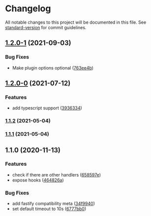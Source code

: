 # Changelog

All notable changes to this project will be documented in this file. See [standard-version](https://github.com/conventional-changelog/standard-version) for commit guidelines.

## [1.2.0-1](https://github.com/dnlup/fastify-traps/compare/v1.2.0-0...v1.2.0-1) (2021-09-03)


### Bug Fixes

* Make plugin options optional ([763ee4b](https://github.com/dnlup/fastify-traps/commit/763ee4bb5295607942e409ed9e52b8c32329f9d0))

## [1.2.0-0](https://github.com/dnlup/fastify-traps/compare/v1.1.2...v1.2.0-0) (2021-07-12)


### Features

* add typescript support ([3936334](https://github.com/dnlup/fastify-traps/commit/3936334cb2a0dffd8df7db2e0f5cd89438303fa1))

### [1.1.2](https://github.com/dnlup/fastify-traps/compare/v1.1.0...v1.1.2) (2021-05-04)

### [1.1.1](https://github.com/dnlup/fastify-traps/compare/v1.1.0...v1.1.1) (2021-05-04)

## 1.1.0 (2020-11-13)


### Features

* check if there are other handlers ([658597e](https://github.com/dnlup/fastify-traps/commit/658597ebe2bcf43c4873b574a004fdcdb6c951e5))
* expose hooks ([464826a](https://github.com/dnlup/fastify-traps/commit/464826ae6688d92c94a69a51c6ea3b3b6802fcad))


### Bug Fixes

* add fastify compatibility meta ([34f9940](https://github.com/dnlup/fastify-traps/commit/34f9940c5fbb72abf372ba6e7120deb583c25a82))
* set default timeout to 10s ([6777bb0](https://github.com/dnlup/fastify-traps/commit/6777bb0d5e50bd2aa86962356d18beed2e9986cf))
